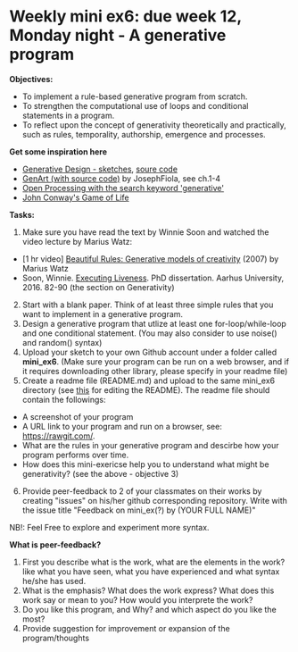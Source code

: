 # Weekly mini ex6: due week 12, Monday night - A generative program

**Objectives:**
- To implement a rule-based generative program from scratch.
- To strengthen the computational use of loops and conditional statements in a program.
- To reflect upon the concept of generativity theoretically and practically, such as rules, temporality, authorship, emergence and processes.

**Get some inspiration here**
- [Generative Design - sketches](http://www.generative-gestaltung.de/2/), [soure code](https://github.com/generative-design/Code-Package-p5.js)
- [GenArt (with source code)](https://github.com/JosephFiola/GenArt) by JosephFiola, see ch.1-4
- [Open Processing with the search keyword 'generative'](https://www.openprocessing.org/browse/?q=generative&time=anytime&type=all#)
- [John Conway's Game of Life](http://web.stanford.edu/~cdebs/GameOfLife/)

**Tasks:**
1. Make sure you have read the text by Winnie Soon and watched the video lecture by Marius Watz: 
  - [1 hr video] [Beautiful Rules: Generative models of creativity](https://vimeo.com/26594644) (2007) by Marius Watz
  - Soon, Winnie. [Executing Liveness](http://siusoon.net/home/me/doc/soon_PhD_FINAL.pdf). PhD dissertation. Aarhus University, 2016. 82-90  (the section on Generativity)
2. Start with a blank paper. Think of at least three simple rules that you want to implement in a generative program.
3. Design a generative program that utlize at least one for-loop/while-loop and one conditional statement. (You may also consider to use noise() and random() syntax)
4. Upload your sketch to your own Github account under a folder called **mini_ex6**. (Make sure your program can be run on a web browser, and if it requires downloading other library, please specify in your readme file) 
5. Create a readme file (README.md) and upload to the same mini_ex6 directory (see [this](https://github.com/adam-p/markdown-here/wiki/Markdown-Cheatsheet) for editing the README). The readme file should contain the followings:
- A screenshot of your program
- A URL link to your program and run on a browser, see: https://rawgit.com/.
- What are the rules in your generative program and descirbe how your program performs over time.
- How does this mini-exericse help you to understand what might be generativity? (see the above - objective 3)
6. Provide peer-feedback to 2 of your classmates on their works by creating "issues" on his/her github corresponding repository. Write with the issue title "Feedback on mini_ex(?) by (YOUR FULL NAME)"

NB!: Feel Free to explore and experiment more syntax.

**What is peer-feedback?**
1. First you describe what is the work, what are the elements in the work? like what you have seen, what you have experienced and what syntax he/she has used.
2. What is the emphasis? What does the work express? What does this work say or mean to you? How would you interprete the work?
3. Do you like this program, and Why? and which aspect do you like the most? 
4. Provide suggestion for improvement or expansion of the program/thoughts
